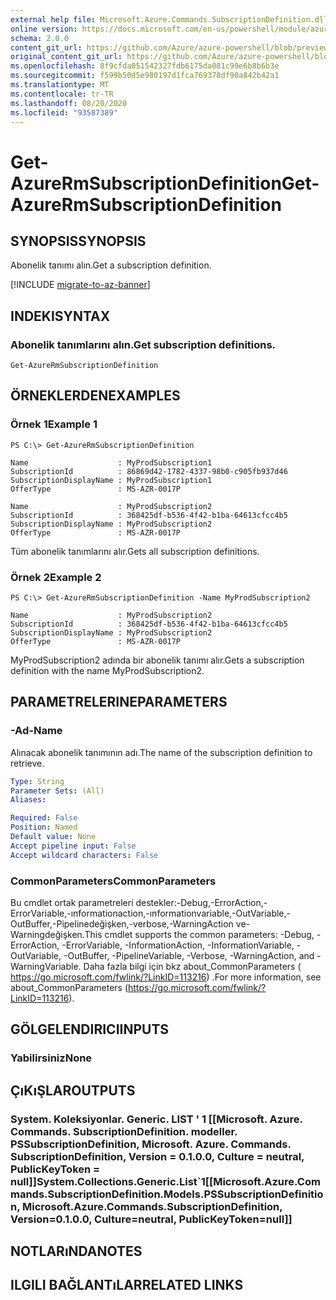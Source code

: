 ```yaml
---
external help file: Microsoft.Azure.Commands.SubscriptionDefinition.dll-Help.xml
online version: https://docs.microsoft.com/en-us/powershell/module/azurerm.subscription.preview/get-azurermsubscriptiondefinition
schema: 2.0.0
content_git_url: https://github.com/Azure/azure-powershell/blob/preview/src/ResourceManager/Subscription/Commands.Subscription/help/Get-AzureRmSubscriptionDefinition.md
original_content_git_url: https://github.com/Azure/azure-powershell/blob/preview/src/ResourceManager/Subscription/Commands.Subscription/help/Get-AzureRmSubscriptionDefinition.md
ms.openlocfilehash: 8f9cfda051542327fdb6175da081c99e6b8b6b3e
ms.sourcegitcommit: f599b50d5e980197d1fca769378df90a842b42a1
ms.translationtype: MT
ms.contentlocale: tr-TR
ms.lasthandoff: 08/20/2020
ms.locfileid: "93587389"
---
```

# <span data-ttu-id="3345e-101">Get-AzureRmSubscriptionDefinition</span><span class="sxs-lookup"><span data-stu-id="3345e-101">Get-AzureRmSubscriptionDefinition</span></span>

## <span data-ttu-id="3345e-102">SYNOPSIS</span><span class="sxs-lookup"><span data-stu-id="3345e-102">SYNOPSIS</span></span>
<span data-ttu-id="3345e-103">Abonelik tanımı alın.</span><span class="sxs-lookup"><span data-stu-id="3345e-103">Get a subscription definition.</span></span>

[!INCLUDE [migrate-to-az-banner](../../includes/migrate-to-az-banner.md)]

## <span data-ttu-id="3345e-104">INDEKI</span><span class="sxs-lookup"><span data-stu-id="3345e-104">SYNTAX</span></span>

### <span data-ttu-id="3345e-105">Abonelik tanımlarını alın.</span><span class="sxs-lookup"><span data-stu-id="3345e-105">Get subscription definitions.</span></span>
```
Get-AzureRmSubscriptionDefinition
```

## <span data-ttu-id="3345e-106">ÖRNEKLERDEN</span><span class="sxs-lookup"><span data-stu-id="3345e-106">EXAMPLES</span></span>

### <span data-ttu-id="3345e-107">Örnek 1</span><span class="sxs-lookup"><span data-stu-id="3345e-107">Example 1</span></span>
```
PS C:\> Get-AzureRmSubscriptionDefinition

Name                    : MyProdSubscription1
SubscriptionId          : 86869d42-1782-4337-98b0-c905fb937d46
SubscriptionDisplayName : MyProdSubscription1
OfferType               : MS-AZR-0017P

Name                    : MyProdSubscription2
SubscriptionId          : 368425df-b536-4f42-b1ba-64613cfcc4b5
SubscriptionDisplayName : MyProdSubscription2
OfferType               : MS-AZR-0017P
```

<span data-ttu-id="3345e-108">Tüm abonelik tanımlarını alır.</span><span class="sxs-lookup"><span data-stu-id="3345e-108">Gets all subscription definitions.</span></span>

### <span data-ttu-id="3345e-109">Örnek 2</span><span class="sxs-lookup"><span data-stu-id="3345e-109">Example 2</span></span>
```
PS C:\> Get-AzureRmSubscriptionDefinition -Name MyProdSubscription2

Name                    : MyProdSubscription2
SubscriptionId          : 368425df-b536-4f42-b1ba-64613cfcc4b5
SubscriptionDisplayName : MyProdSubscription2
OfferType               : MS-AZR-0017P
```

<span data-ttu-id="3345e-110">MyProdSubscription2 adında bir abonelik tanımı alır.</span><span class="sxs-lookup"><span data-stu-id="3345e-110">Gets a subscription definition with the name MyProdSubscription2.</span></span>

## <span data-ttu-id="3345e-111">PARAMETRELERINE</span><span class="sxs-lookup"><span data-stu-id="3345e-111">PARAMETERS</span></span>

### <span data-ttu-id="3345e-112">-Ad</span><span class="sxs-lookup"><span data-stu-id="3345e-112">-Name</span></span>
<span data-ttu-id="3345e-113">Alınacak abonelik tanımının adı.</span><span class="sxs-lookup"><span data-stu-id="3345e-113">The name of the subscription definition to retrieve.</span></span>

```yaml
Type: String
Parameter Sets: (All)
Aliases: 

Required: False
Position: Named
Default value: None
Accept pipeline input: False
Accept wildcard characters: False
```

### <span data-ttu-id="3345e-114">CommonParameters</span><span class="sxs-lookup"><span data-stu-id="3345e-114">CommonParameters</span></span>
<span data-ttu-id="3345e-115">Bu cmdlet ortak parametreleri destekler:-Debug,-ErrorAction,-ErrorVariable,-ınformationaction,-ınformationvariable,-OutVariable,-OutBuffer,-Pipelinedeğişken,-verbose,-WarningAction ve-Warningdeğişken.</span><span class="sxs-lookup"><span data-stu-id="3345e-115">This cmdlet supports the common parameters: -Debug, -ErrorAction, -ErrorVariable, -InformationAction, -InformationVariable, -OutVariable, -OutBuffer, -PipelineVariable, -Verbose, -WarningAction, and -WarningVariable.</span></span> <span data-ttu-id="3345e-116">Daha fazla bilgi için bkz about_CommonParameters ( https://go.microsoft.com/fwlink/?LinkID=113216) .</span><span class="sxs-lookup"><span data-stu-id="3345e-116">For more information, see about_CommonParameters (https://go.microsoft.com/fwlink/?LinkID=113216).</span></span>

## <span data-ttu-id="3345e-117">GÖLGELENDIRICI</span><span class="sxs-lookup"><span data-stu-id="3345e-117">INPUTS</span></span>

### <span data-ttu-id="3345e-118">Yabilirsiniz</span><span class="sxs-lookup"><span data-stu-id="3345e-118">None</span></span>

## <span data-ttu-id="3345e-119">ÇıKıŞLAR</span><span class="sxs-lookup"><span data-stu-id="3345e-119">OUTPUTS</span></span>

### <span data-ttu-id="3345e-120">System. Koleksiyonlar. Generic. LIST ' 1 [[Microsoft. Azure. Commands. SubscriptionDefinition. modeller. PSSubscriptionDefinition, Microsoft. Azure. Commands. SubscriptionDefinition, Version = 0.1.0.0, Culture = neutral, PublicKeyToken = null]]</span><span class="sxs-lookup"><span data-stu-id="3345e-120">System.Collections.Generic.List\`1[[Microsoft.Azure.Commands.SubscriptionDefinition.Models.PSSubscriptionDefinition, Microsoft.Azure.Commands.SubscriptionDefinition, Version=0.1.0.0, Culture=neutral, PublicKeyToken=null]]</span></span>

## <span data-ttu-id="3345e-121">NOTLARıNDA</span><span class="sxs-lookup"><span data-stu-id="3345e-121">NOTES</span></span>

## <span data-ttu-id="3345e-122">ILGILI BAĞLANTıLAR</span><span class="sxs-lookup"><span data-stu-id="3345e-122">RELATED LINKS</span></span>

